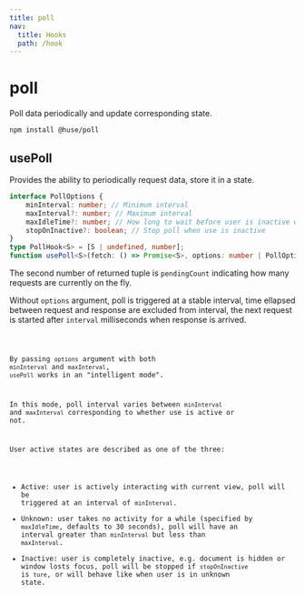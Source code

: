 ```yaml
---
title: poll
nav:
  title: Hooks
  path: /hook
---
```


# poll

Poll data periodically and update corresponding state.

```shell
npm install @huse/poll
```

## usePoll

Provides the ability to periodically request data, store it in a state.

```typescript
interface PollOptions {
    minInterval: number; // Minimum interval
    maxInterval?: number; // Maximum interval
    maxIdleTime?: number; // How long to wait before user is inactive without any action
    stopOnInactive?: boolean; // Stop poll when use is inactive
}
type PollHook<S> = [S | undefined, number];
function usePoll<S>(fetch: () => Promise<S>, options: number | PollOptions): PollHook<S>
```

The second number of returned tuple is `pendingCount` indicating how many requests are currently on the fly.

Without `options` argument, poll is triggered at a stable interval, time ellapsed between request and response are excluded from interval, the next request is started after `interval` milliseconds when response is arrived.

<code src='./demo/usePoll.tsx'>

By passing `options` argument with both `minInterval` and `maxInterval`, `usePoll` works in an "intelligent mode".

In this mode, poll interval varies between `minInterval` and `maxInterval` corresponding to whether use is active or not.

User active states are described as one of the three:

- Active: user is actively interacting with current view, poll will be triggered at an interval of `minInterval`.
- Unknown: user takes no activity for a while (specified by `maxIdleTime`, defaults to 30 seconds), poll will have an interval greater than `minInterval` but less than `maxInterval`.
- Inactive: user is completely inactive, e.g. document is hidden or window losts focus, poll will be stopped if `stopOnInactive` is `ture`, or will behave like when user is in unknown state.

<code src='./demo/usePoll2.tsx'>
